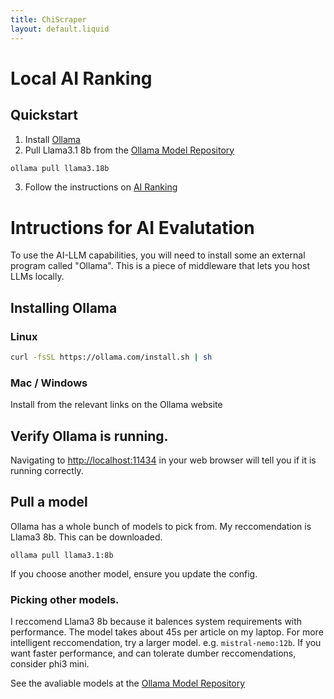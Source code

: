 ```yaml
---
title: ChiScraper
layout: default.liquid
---
```


# Local AI Ranking

## Quickstart

1. Install [Ollama](https://ollama.com/)
2. Pull Llama3.1 8b from the [Ollama Model Repository](https://ollama.com/library)

```bash
ollama pull llama3.18b
```

3. Follow the instructions on [AI Ranking](/aiRanking.html)


# Intructions for AI Evalutation
To use the AI-LLM capabilities, you will need to install some an external program called "Ollama". This is a piece of middleware that lets you host LLMs locally.

## Installing Ollama
### Linux
```bash
curl -fsSL https://ollama.com/install.sh | sh
```

### Mac / Windows
Install from the relevant links on the Ollama website

## Verify Ollama is running. 
Navigating to [http://localhost:11434](http://localhost:11434) in your web browser will tell you if it is running correctly. 

## Pull a model
Ollama has a whole bunch of models to pick from. My reccomendation is Llama3 8b. This can be downloaded.
```
ollama pull llama3.1:8b
```

If you choose another model, ensure you update the config. 

### Picking other models.
I reccomend Llama3 8b because it balences system requirements with performance. The model takes about 45s per article on my laptop. For more intelligent reccomendation, try a larger model. e.g. `mistral-nemo:12b`. If you want faster performance, and can tolerate dumber reccomendations, consider phi3 mini. 

See the avaliable models at the [Ollama Model Repository](https://ollama.com/library)

